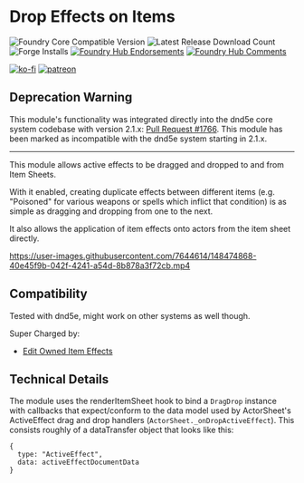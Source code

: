 # Drop Effects on Items

![Foundry Core Compatible Version](https://img.shields.io/badge/dynamic/json.svg?url=https%3A%2F%2Fraw.githubusercontent.com%2FElfFriend-DnD%2Ffoundryvtt-drop-effects-on-items%2Fmain%2Fmodule.json&label=Foundry%20Version&query=$.compatibleCoreVersion&colorB=orange)
![Latest Release Download Count](https://img.shields.io/badge/dynamic/json?label=Downloads@latest&query=assets%5B1%5D.download_count&url=https%3A%2F%2Fapi.github.com%2Frepos%2FElfFriend-DnD%2Ffoundryvtt-drop-effects-on-items%2Freleases%2Flatest)
![Forge Installs](https://img.shields.io/badge/dynamic/json?label=Forge%20Installs&query=package.installs&suffix=%25&url=https%3A%2F%2Fforge-vtt.com%2Fapi%2Fbazaar%2Fpackage%2Fdrop-effects-on-items&colorB=4aa94a)
[![Foundry Hub Endorsements](https://img.shields.io/endpoint?logoColor=white&url=https%3A%2F%2Fwww.foundryvtt-hub.com%2Fwp-json%2Fhubapi%2Fv1%2Fpackage%2Fdrop-effects-on-items%2Fshield%2Fendorsements)](https://www.foundryvtt-hub.com/package/drop-effects-on-items/)
[![Foundry Hub Comments](https://img.shields.io/endpoint?logoColor=white&url=https%3A%2F%2Fwww.foundryvtt-hub.com%2Fwp-json%2Fhubapi%2Fv1%2Fpackage%2Fdrop-effects-on-items%2Fshield%2Fcomments)](https://www.foundryvtt-hub.com/package/drop-effects-on-items/)

[![ko-fi](https://img.shields.io/badge/-buy%20me%20a%20coke-%23FF5E5B)](https://ko-fi.com/elffriend)
[![patreon](https://img.shields.io/badge/-patreon-%23FF424D)](https://www.patreon.com/ElfFriend_DnD)

## Deprecation Warning

This module's functionality was integrated directly into the dnd5e core system codebase with version 2.1.x: [Pull Request #1766](https://github.com/foundryvtt/dnd5e/pull/1766). This module has been marked as incompatible with the dnd5e system starting in 2.1.x.

---


This module allows active effects to be dragged and dropped to and from Item Sheets.

With it enabled, creating duplicate effects between different items (e.g. "Poisoned" for various weapons or spells which inflict that condition) is as simple as dragging and dropping from one to the next.

It also allows the application of item effects onto actors from the item sheet directly.

https://user-images.githubusercontent.com/7644614/148474868-40e45f9b-042f-4241-a54d-8b878a3f72cb.mp4

## Compatibility

Tested with dnd5e, might work on other systems as well though.

Super Charged by:
- [Edit Owned Item Effects](https://github.com/ElfFriend-DnD/foundryvtt-edit-owned-item-effects)

## Technical Details

The module uses the renderItemSheet hook to bind a `DragDrop` instance with callbacks that expect/conform to the data model used by ActorSheet's ActiveEffect drag and drop handlers (`ActorSheet._onDropActiveEffect`). This consists roughly of a dataTransfer object that looks like this:

```
{
  type: "ActiveEffect",
  data: activeEffectDocumentData
}
```